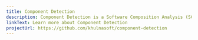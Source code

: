 ```yaml
---
title: Component Detection
description: Component Detection is a Software Composition Analysis (SCA) tool designed to be used at build-time to determine all dependencies pulled into a build.
linkText: Learn more about Component Detection
projectUrl: https://github.com/khulnasoft/component-detection
---
```


